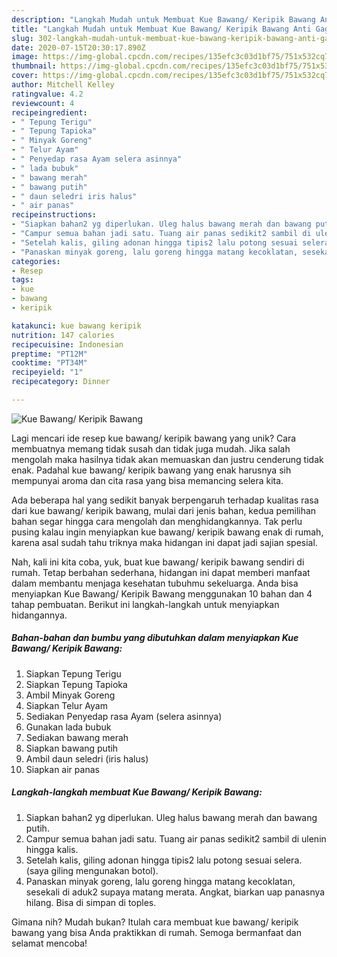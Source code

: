 ```yaml
---
description: "Langkah Mudah untuk Membuat Kue Bawang/ Keripik Bawang Anti Gagal"
title: "Langkah Mudah untuk Membuat Kue Bawang/ Keripik Bawang Anti Gagal"
slug: 302-langkah-mudah-untuk-membuat-kue-bawang-keripik-bawang-anti-gagal
date: 2020-07-15T20:30:17.890Z
image: https://img-global.cpcdn.com/recipes/135efc3c03d1bf75/751x532cq70/kue-bawang-keripik-bawang-foto-resep-utama.jpg
thumbnail: https://img-global.cpcdn.com/recipes/135efc3c03d1bf75/751x532cq70/kue-bawang-keripik-bawang-foto-resep-utama.jpg
cover: https://img-global.cpcdn.com/recipes/135efc3c03d1bf75/751x532cq70/kue-bawang-keripik-bawang-foto-resep-utama.jpg
author: Mitchell Kelley
ratingvalue: 4.2
reviewcount: 4
recipeingredient:
- " Tepung Terigu"
- " Tepung Tapioka"
- " Minyak Goreng"
- " Telur Ayam"
- " Penyedap rasa Ayam selera asinnya"
- " lada bubuk"
- " bawang merah"
- " bawang putih"
- " daun seledri iris halus"
- " air panas"
recipeinstructions:
- "Siapkan bahan2 yg diperlukan. Uleg halus bawang merah dan bawang putih."
- "Campur semua bahan jadi satu. Tuang air panas sedikit2 sambil di ulenin hingga kalis."
- "Setelah kalis, giling adonan hingga tipis2 lalu potong sesuai selera. (saya giling mengunakan botol)."
- "Panaskan minyak goreng, lalu goreng hingga matang kecoklatan, sesekali di aduk2 supaya matang merata. Angkat, biarkan uap panasnya hilang. Bisa di simpan di toples."
categories:
- Resep
tags:
- kue
- bawang
- keripik

katakunci: kue bawang keripik 
nutrition: 147 calories
recipecuisine: Indonesian
preptime: "PT12M"
cooktime: "PT34M"
recipeyield: "1"
recipecategory: Dinner

---
```



![Kue Bawang/ Keripik Bawang](https://img-global.cpcdn.com/recipes/135efc3c03d1bf75/751x532cq70/kue-bawang-keripik-bawang-foto-resep-utama.jpg)

Lagi mencari ide resep kue bawang/ keripik bawang yang unik? Cara membuatnya memang tidak susah dan tidak juga mudah. Jika salah mengolah maka hasilnya tidak akan memuaskan dan justru cenderung tidak enak. Padahal kue bawang/ keripik bawang yang enak harusnya sih mempunyai aroma dan cita rasa yang bisa memancing selera kita.



Ada beberapa hal yang sedikit banyak berpengaruh terhadap kualitas rasa dari kue bawang/ keripik bawang, mulai dari jenis bahan, kedua pemilihan bahan segar hingga cara mengolah dan menghidangkannya. Tak perlu pusing kalau ingin menyiapkan kue bawang/ keripik bawang enak di rumah, karena asal sudah tahu triknya maka hidangan ini dapat jadi sajian spesial.


Nah, kali ini kita coba, yuk, buat kue bawang/ keripik bawang sendiri di rumah. Tetap berbahan sederhana, hidangan ini dapat memberi manfaat dalam membantu menjaga kesehatan tubuhmu sekeluarga. Anda bisa menyiapkan Kue Bawang/ Keripik Bawang menggunakan 10 bahan dan 4 tahap pembuatan. Berikut ini langkah-langkah untuk menyiapkan hidangannya.

<!--inarticleads1-->

##### Bahan-bahan dan bumbu yang dibutuhkan dalam menyiapkan Kue Bawang/ Keripik Bawang:

1. Siapkan  Tepung Terigu
1. Siapkan  Tepung Tapioka
1. Ambil  Minyak Goreng
1. Siapkan  Telur Ayam
1. Sediakan  Penyedap rasa Ayam (selera asinnya)
1. Gunakan  lada bubuk
1. Sediakan  bawang merah
1. Siapkan  bawang putih
1. Ambil  daun seledri (iris halus)
1. Siapkan  air panas




<!--inarticleads2-->

##### Langkah-langkah membuat Kue Bawang/ Keripik Bawang:

1. Siapkan bahan2 yg diperlukan. Uleg halus bawang merah dan bawang putih.
1. Campur semua bahan jadi satu. Tuang air panas sedikit2 sambil di ulenin hingga kalis.
1. Setelah kalis, giling adonan hingga tipis2 lalu potong sesuai selera. (saya giling mengunakan botol).
1. Panaskan minyak goreng, lalu goreng hingga matang kecoklatan, sesekali di aduk2 supaya matang merata. Angkat, biarkan uap panasnya hilang. Bisa di simpan di toples.




Gimana nih? Mudah bukan? Itulah cara membuat kue bawang/ keripik bawang yang bisa Anda praktikkan di rumah. Semoga bermanfaat dan selamat mencoba!
